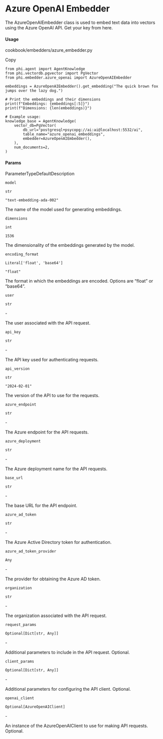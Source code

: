 # Azure OpenAI Embedder

The AzureOpenAIEmbedder class is used to embed text data into vectors using the Azure OpenAI API. Get your key from here.

#### Usage <a href="#usage" id="usage"></a>

cookbook/embedders/azure\_embedder.py

Copy

```
from phi.agent import AgentKnowledge
from phi.vectordb.pgvector import PgVector
from phi.embedder.azure_openai import AzureOpenAIEmbedder

embeddings = AzureOpenAIEmbedder().get_embedding("The quick brown fox jumps over the lazy dog.")

# Print the embeddings and their dimensions
print(f"Embeddings: {embeddings[:5]}")
print(f"Dimensions: {len(embeddings)}")

# Example usage:
knowledge_base = AgentKnowledge(
    vector_db=PgVector(
        db_url="postgresql+psycopg://ai:ai@localhost:5532/ai",
        table_name="azure_openai_embeddings",
        embedder=AzureOpenAIEmbedder(),
    ),
    num_documents=2,
)
```

#### [​](https://docs.phidata.com/embedder/azure_openai#params)Params <a href="#params" id="params"></a>

ParameterTypeDefaultDescription

`model`

`str`

`"text-embedding-ada-002"`

The name of the model used for generating embeddings.

`dimensions`

`int`

`1536`

The dimensionality of the embeddings generated by the model.

`encoding_format`

`Literal['float', 'base64']`

`"float"`

The format in which the embeddings are encoded. Options are “float” or “base64”.

`user`

`str`

\-

The user associated with the API request.

`api_key`

`str`

\-

The API key used for authenticating requests.

`api_version`

`str`

`"2024-02-01"`

The version of the API to use for the requests.

`azure_endpoint`

`str`

\-

The Azure endpoint for the API requests.

`azure_deployment`

`str`

\-

The Azure deployment name for the API requests.

`base_url`

`str`

\-

The base URL for the API endpoint.

`azure_ad_token`

`str`

\-

The Azure Active Directory token for authentication.

`azure_ad_token_provider`

`Any`

\-

The provider for obtaining the Azure AD token.

`organization`

`str`

\-

The organization associated with the API request.

`request_params`

`Optional[Dict[str, Any]]`

\-

Additional parameters to include in the API request. Optional.

`client_params`

`Optional[Dict[str, Any]]`

\-

Additional parameters for configuring the API client. Optional.

`openai_client`

`Optional[AzureOpenAIClient]`

\-

An instance of the AzureOpenAIClient to use for making API requests. Optional.
